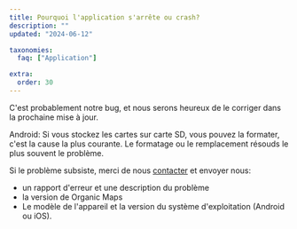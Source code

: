 ```yaml
---
title: Pourquoi l'application s'arrête ou crash?
description: ""
updated: "2024-06-12"

taxonomies:
  faq: ["Application"]

extra:
  order: 30
---
```


C'est probablement notre bug, et nous serons heureux de le corriger dans la prochaine mise à jour.

Android: Si vous stockez les cartes sur carte SD, vous pouvez la formater, c'est la cause la plus courante. Le formatage ou le remplacement résouds le plus souvent le problème.

Si le problème subsiste, merci de nous [contacter](mailto:support@organicmaps.app) et envoyer nous:

* un rapport d'erreur et une description du problème
* la version de Organic Maps
* Le modèle de l'appareil et la version du système d'exploitation (Android ou iOS).
